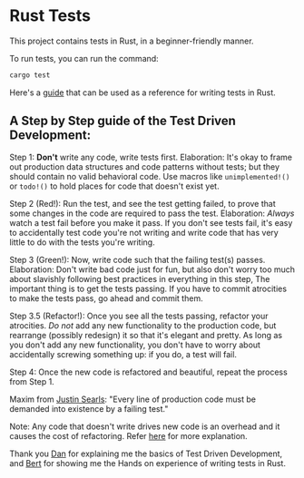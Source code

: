# Rust Tests

This project contains tests in Rust, in a beginner-friendly manner.

To run tests, you can run the command:

```zsh
cargo test
```

Here's a [guide](https://github.com/utkarshg6/helpful/blob/master/Rust.md#rust-tests) that can be used as a reference for writing tests in Rust.

## A Step by Step guide of the Test Driven Development:

Step 1: **Don't** write any code, write tests first. Elaboration: It's okay to frame out production data
structures and code patterns without tests; but they should contain no valid behavioral code. Use macros
like `unimplemented!()` or `todo!()` to hold places for code that doesn't exist yet.

Step 2 (Red!): Run the test, and see the test getting failed, to prove that some changes in the code are required to pass 
the test. Elaboration: _Always_ watch a test fail before you make it pass. If you don't see tests fail,
it's easy to accidentally test code you're not writing and write code that has very little to do with the
tests you're writing.

Step 3 (Green!): Now, write code such that the failing test(s) passes. Elaboration: Don't write bad code just for
fun, but also don't worry too much about slavishly following best practices in everything in this step,
The important thing is to get the tests passing. If you have to commit atrocities to make the tests pass,
go ahead and commit them.

Step 3.5 (Refactor!): Once you see all the tests passing, refactor your atrocities. _Do not_ add any new functionality
to the production code, but rearrange (possibly redesign) it so that it's elegant and pretty. As long as
you don't add any new functionality, you don't have to worry about accidentally screwing something up:
if you do, a test will fail.

Step 4: Once the new code is refactored and beautiful, repeat the process from Step 1.

Maxim from [Justin Searls](https://github.com/searls): "Every line of production code must be
demanded into existence by a failing test."

Note: Any code that doesn't write drives new code is an overhead and it causes the cost of refactoring.
Refer [here](https://github.com/utkarshg6/rust-tests/commit/c8219592c26fc2fcc32b805e3670bd0666c2e235#diff-b1a35a68f14e696205874893c07fd24fdb88882b47c23cc0e0c80a30c7d53759R33) for more explanation.

Thank you [Dan](https://github.com/dnwiebe) for explaining me the basics of Test Driven Development, and [Bert](https://github.com/bertllll) for showing me the Hands on experience of writing tests in Rust.
